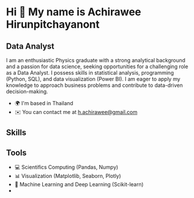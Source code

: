 Hi 👋 My name is Achirawee Hirunpitchayanont
============================================

Data Analyst
------------

I am an enthusiastic Physics graduate with a strong analytical background and a passion for data science, seeking opportunities for a challenging role as a Data Analyst. I possess skills in statistical analysis, programming (Python, SQL), and data visualization (Power BI). I am eager to apply my knowledge to approach business problems and contribute to data-driven decision-making.

* 🌍  I'm based in Thailand
* ✉️  You can contact me at [h.achirawee@gmail.com](mailto:h.achirawee@gmail.com)

Skills
------------


Tools
------------
* :computer: Scientifics Computing (Pandas, Numpy)
* :bar_chart: Visualization (Matplotlib, Seaborn, Plotly)
* 👾 Machine Learning and Deep Learning (Scikit-learn)
* 
